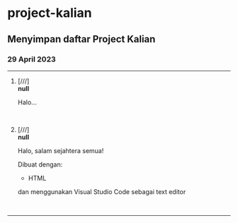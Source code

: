 # project-kalian

## Menyimpan daftar Project Kalian

### 29 April 2023


<hr>

1.  [///]  
     **null**

    Halo...

<br>

2.  [///]  
     **null**

    Halo, salam sejahtera semua!


    Dibuat dengan:
    - HTML

    dan menggunakan Visual Studio Code sebagai text editor 


<br>

<hr>
